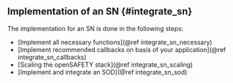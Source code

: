 Implementation of an SN {#integrate_sn}
-----------------------

The implementation for an SN is done in the following steps:

- [Implement all necessary functions](@ref integrate_sn_necessary)
- [Implement recommended callbacks on basis of your application](@ref integrate_sn_callbacks)
- [Scaling the openSAFETY stack](@ref integrate_sn_scaling)
- [Implement and integrate an SOD](@ref integrate_sn_sod)


